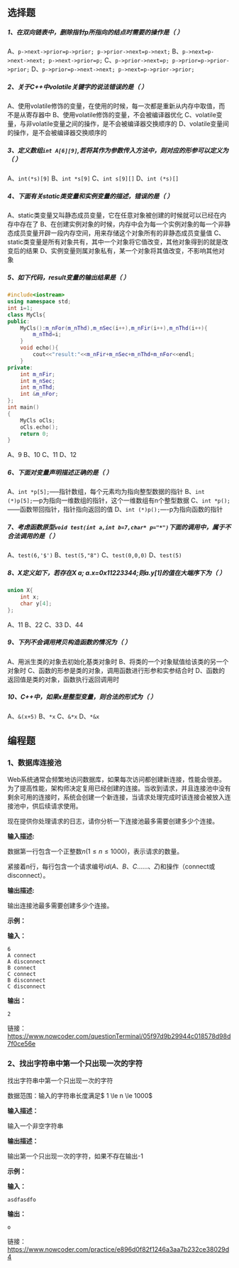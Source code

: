 ## 选择题

##### 1、在双向链表中，删除指针p所指向的结点时需要的操作是（    ）

A、`p->next->prior=p->prior; p->prior->next=p->next;`
B、`p->next=p->next->next; p->next->prior=p;`
C、`p->prior->next=p; p->prior=p->prior->prior;`
D、`p->prior=p->next->next; p->next=p->prior->prior;`

##### 2、关于C++中volatile关键字的说法错误的是（   ）

A、使用volatile修饰的变量，在使用的时候，每一次都是重新从内存中取值，而不是从寄存器中
B、使用volatile修饰的变量，不会被编译器优化
C、volatile变量，与非volatile变量之间的操作，是不会被编译器交换顺序的
D、volatile变量间的操作，是不会被编译器交换顺序的

##### 3、定义数组`int A[6][9]`,若将其作为参数传入方法中，则对应的形参可以定义为（   ）

A、`int(*s)[9]`
B、`int *s[9]`
C、`int s[9][]`
D、`int (*s)[]`

##### 4、下面有关static类变量和实例变量的描述，错误的是（    ）

A、static类变量又叫静态成员变量，它在任意对象被创建的时候就可以已经在内存中存在了
B、在创建实例对象的时候，内存中会为每一个实例对象的每一个非静态成员变量开辟一段内存空间，用来存储这个对象所有的非静态成员变量值
C、static类变量是所有对象共有，其中一个对象将它值改变，其他对象得到的就是改变后的结果
D、实例变量则属对象私有，某一个对象将其值改变，不影响其他对象

##### 5、如下代码，result变量的输出结果是（    ）

```c++
#include<iostream>
using namespace std;
int i=1;
class MyCls{
public:
    MyCls():m_nFor(m_nThd),m_nSec(i++),m_nFir(i++),m_nThd(i++){
        m_nThd=i;
    }
    void echo(){
        cout<<"result:"<<m_nFir+m_nSec+m_nThd+m_nFor<<endl;
    }
private:
    int m_nFir;
    int m_nSec;
    int m_nThd;
    int &m_nFor;
};
int main()
{
    MyCls oCls;
    oCls.echo();
    return 0;
}
```

A、9
B、10
C、11
D、12

##### 6、下面对变量声明描述正确的是（    ）

A、`int *p[5];`—–指针数组，每个元素均为指向整型数据的指针
B、`int (*)p[5];`—p为指向一维数组的指针，这个一维数组有n个整型数据
C、`int *p();`——函数带回指针，指针指向返回的值
D、`int (*)p();`—-p为指向函数的指针

##### 7、考虑函数原型`void test(int a,int b=7,char* p="*")`下面的调用中，属于不合法调用的是（    ）

A、`test(6,'$')`
B、`test(5,"8")`
C、`test(0,0,0)`
D、`test(5)`

##### 8、X定义如下，若存在X a; a.x=0x11223344;则a.y[1]的值在大端序下为（    ）

```c
union X{
    int x;
    char y[4]; 
};
```

A、11
B、22
C、33
D、44

##### 9、下列不会调用拷贝构造函数的情况为（    ）

A、用派生类的对象去初始化基类对象时
B、将类的一个对象赋值给该类的另一个对象时
C、函数的形参是类的对象，调用函数进行形参和实参结合时
D、函数的返回值是类的对象，函数执行返回调用时

##### 10、C++中，如果x是整型变量，则合法的形式为（    ）

A、`&(x+5)`
B、`*x`
C、`&*x`
D、`*&x`

## 编程题

### 1、数据库连接池

Web系统通常会频繁地访问数据库，如果每次访问都创建新连接，性能会很差。为了提高性能，架构师决定复用已经创建的连接。当收到请求，并且连接池中没有剩余可用的连接时，系统会创建一个新连接，当请求处理完成时该连接会被放入连接池中，供后续请求使用。

现在提供你处理请求的日志，请你分析一下连接池最多需要创建多少个连接。

**输入描述:**

数据第一行包含一个正整数$n(1≤n≤1000)$，表示请求的数量。

紧接着n行，每行包含一个请求编号$id(A、B、C……、Z)$和操作（connect或disconnect）。

**输出描述:**

输出连接池最多需要创建多少个连接。

**示例：**

**输入：**

```
6
A connect
A disconnect
B connect
C connect
B disconnect
C disconnect
```

**输出：**

```
2
```

链接：https://www.nowcoder.com/questionTerminal/05f97d9b29944c018578d98d7f0ce56e  

### 2、找出字符串中第一个只出现一次的字符

找出字符串中第一个只出现一次的字符

数据范围：输入的字符串长度满足$ 1 \le n \le 1000$

**输入描述：**

输入一个非空字符串

**输出描述：**

输出第一个只出现一次的字符，如果不存在输出-1

**示例：**

**输入：**

```
asdfasdfo
```

**输出：**

```
o
```

链接：https://www.nowcoder.com/practice/e896d0f82f1246a3aa7b232ce38029d4  